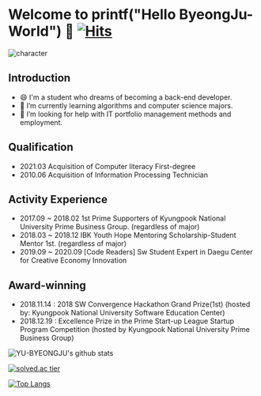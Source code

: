 # Welcome to printf("Hello ByeongJu-World") 👋  [![Hits](https://hits.seeyoufarm.com/api/count/incr/badge.svg?url=https%3A%2F%2Fgithub.com%2FYU-BYEONGJU&count_bg=%23E195EB&title_bg=%23FFF9F9&icon=&icon_color=%23686363&title=hits&edge_flat=false)](https://hits.seeyoufarm.com)

![character](https://github.com/YU-BYEONGJU/YU-BYEONGJU/blob/main/character.jpeg)


## Introduction 
- 😄 I'm a student who dreams of becoming a back-end developer.
- 🔭 I’m currently learning algorithms and computer science majors.
- 🌱 I’m looking for help with IT portfolio management methods and employment.

## Qualification
- 2021.03 Acquisition of Computer literacy First-degree
- 2010.06 Acquisition of Information Processing Technician

## Activity Experience
- 2017.09 ~ 2018.02 1st Prime Supporters of Kyungpook National University Prime Business Group. (regardless of major)
- 2018.03 ~ 2018.12 IBK Youth Hope Mentoring Scholarship-Student Mentor 1st. (regardless of major)
- 2019.09 ~ 2020.09 [Code Readers] Sw Student Expert in Daegu Center for Creative Economy Innovation 


## Award-winning
- 2018.11.14 : 2018 SW Convergence Hackathon Grand Prize(1st) (hosted by: Kyungpook National University Software Education Center)
- 2018.12.19 : Excellence Prize in the Prime Start-up League Startup Program Competition (hosted by Kyungpook National University Prime Business Group)

![YU-BYEONGJU's github stats](https://github-readme-stats.vercel.app/api?username=YU-BYEONGJU&show_icons=true)


[![solved.ac tier](http://mazassumnida.wtf/api/generate_badge?boj=qudwn8712)](https://solved.ac/qudwn8712)


[![Top Langs](https://github-readme-stats.vercel.app/api/top-langs/?username=YU-BYEONGJU)](https://github.com/anuraghazra/github-readme-stats)
